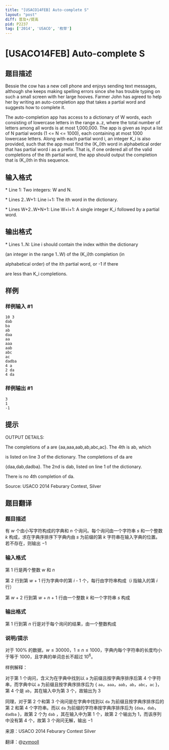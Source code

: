 ```yaml
---
title: "[USACO14FEB] Auto-complete S"
layout: "post"
diff: 普及+/提高
pid: P2237
tag: ['2014', 'USACO', '枚举']
---
```

# [USACO14FEB] Auto-complete S
## 题目描述

Bessie the cow has a new cell phone and enjoys sending text messages, although she keeps making spelling errors since she has trouble typing on such a small screen with her large hooves.  Farmer John has agreed to help her by writing an auto-completion app that takes a partial word and suggests how to complete it.

The auto-completion app has access to a dictionary of W words, each consisting of lowercase letters in the range a..z, where the total number of letters among all words is at most 1,000,000.  The app is given as input a list of N partial words (1 <= N <= 1000), each containing at most 1000 lowercase letters.  Along with each partial word i, an integer K\_i is also provided, such that the app must find the (K\_i)th word in alphabetical order that has partial word i as a prefix.  That is, if one ordered all of the valid completions of the ith partial word, the app should output the completion that is (K\_i)th in this sequence.

## 输入格式

\* Line 1: Two integers: W and N.


\* Lines 2..W+1: Line i+1: The ith word in the dictionary.


\* Lines W+2..W+N+1: Line W+i+1: A single integer K\_i followed by a    partial word.

## 输出格式

\* Lines 1..N: Line i should contain the index within the dictionary

(an integer in the range 1..W) of the (K\_i)th completion (in

alphabetical order) of the ith partial word, or -1 if there

are less than K\_i completions.

## 样例

### 样例输入 #1
```
10 3
dab
ba
ab
daa
aa
aaa
aab
abc
ac
dadba
4 a
2 da
4 da
```
### 样例输出 #1
```
3
1
-1
```
## 提示

OUTPUT DETAILS:


The completions of a are {aa,aaa,aab,ab,abc,ac}. The 4th is ab, which

is listed on line 3 of the dictionary.  The completions of da are

{daa,dab,dadba}. The 2nd is dab, listed on line 1 of the dictionary.

There is no 4th completion of da.


Source: USACO 2014 Feburary Contest, Silver

## 题目翻译

### 题目描述

有 $w$ 个由小写字符构成的字典和 $n$ 个询问。每个询问由一个字符串 $s$ 和一个整数 $k$ 构成，求在字典序排序下字典内由 $s$ 为前缀的第 $k$ 字符串在输入字典的位置。若不存在，则输出 $-1$

### 输入格式

第 $1$ 行是两个整数 $w$ 和 $n$ 

第 $2$ 行到第 $w$ + $1$ 行为字典中的第 $i$ - $1$ 个，每行由字符串构成（$i$ 指输入的第 $i$ 行）

第 $w$ + $2$ 行到第 $w$ + $n$ + $1$ 行由一个整数 $k$ 和一个字符串 $s$ 构成

### 输出格式

第 $1$ 行到第 $n$ 行是对于每个询问的结果，由一个整数构成

### 说明/提示
对于 $100\%$ 的数据，$w \le 30000$，$1\le n \le 1000$，字典内每个字符串的长度均小于等于 $1000$，且字典的单词总长不超过 $10 ^ 6$。

样例解释：

对于第 $1$ 个询问，含义为在字典中找到以 ```a``` 为前缀且按字典序排序后第 $4$ 个字符串，而字典中以 ```a``` 为前缀且按字典序排序后为 $\{$  ```aa```，```aaa```，```aab```，```ab```，```abc```，```ac``` $\}$，第 $4$ 个是 ```ab```，其在输入中为第 $3$ 个，故输出为 $3$

同理，对于第 $2$ 个和第 $3$ 个询问是在字典中找到以 ```da``` 为前缀且按字典序排序后的第 $2$ 和第 $4$ 个字符串。而以 ```da``` 为前缀的字符串按字典序排序后为 $\{$```daa```，```dab```，```dadba``` $\}$，故第 $2$ 个为 ```dab``` ，其在输入中为第 $1$ 个，故第 $2$ 个输出为 $1$，而该序列中没有第 $4$ 个，故第 $3$ 个询问无解，输出 $-1$

来源：USACO 2014 Feburary Contest Silver

翻译：@[zymooll](/user/289296)
